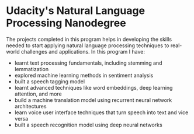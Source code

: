 # Udacity's Natural Language Processing Nanodegree

The projects completed in this program helps in developing the skills needed to start applying natural language processing techniques to real-world challenges and applications. In this program I have:

* learnt text processing fundamentals, including stemming and lemmatization 
* explored machine learning methods in sentiment analysis 
* built a speech tagging model
* learnt advanced techniques like word embeddings, deep learning attention, and more 
* build a machine translation model using recurrent neural network architectures
* learn voice user interface techniques that turn speech into text and vice versa
* built a speech recognition model using deep neural networks
